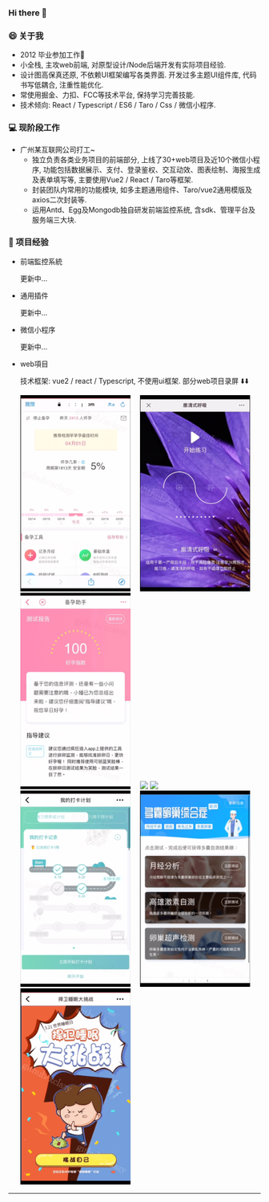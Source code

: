 ### Hi there 👋

<!-- 
**xclazy/xclazy** is a ✨ _special_ ✨ repository because its `README.md` (this file) appears on your GitHub profile.

Here are some ideas to get you started:

- 🔭 I’m currently working on ...
- 🌱 I’m currently learning ...
- 👯 I’m looking to collaborate on ...
- 🤔 I’m looking for help with ...
- 💬 Ask me about ...
- 📫 How to reach me: ...
- 😄 Pronouns: ...
- ⚡ Fun fact: ...
 -->

### 😄 关于我
* 2012 毕业参加工作🌱
* 小全栈, 主攻web前端, 对原型设计/Node后端开发有实际项目经验.
* 设计图高保真还原, 不依赖UI框架编写各类界面. 开发过多主题UI组件库, 代码书写低耦合, 注重性能优化.
* 常使用掘金、力扣、FCC等技术平台, 保持学习完善技能.
* 技术倾向: React / Typescript / ES6 / Taro / Css / 微信小程序.

### 💻 现阶段工作
* 广州某互联网公司打工~
  - 独立负责各类业务项目的前端部分, 上线了30+web项目及近10个微信小程序, 功能包括数据展示、支付、登录鉴权、交互动效、图表绘制、海报生成及表单填写等, 主要使用Vue2 / React / Taro等框架.
  - 封装团队内常用的功能模块, 如多主题通用组件、Taro/vue2通用模版及axios二次封装等.
  - 运用Antd、Egg及Mongodb独自研发前端监控系统, 含sdk、管理平台及服务端三大块.
<!-- 
### ⚡ 技术栈

![ES6](https://img.shields.io/badge/-ES6-F7DF1E?style=plastice&logo=JavaScript&labelColor=ffffff&logoColor=000)
![Typescript](https://img.shields.io/badge/-Typescript-29beb0?style=plastice&logo=TypeScript&labelColor=ffffff&color=294E80)
![React](https://img.shields.io/badge/-React-blue?style=plastice&logo=React&labelColor=ffffff&color=61DAFB)
![Vue](https://img.shields.io/badge/-Vue.js-29beb0?style=plastice&logo=vue.js&labelColor=ffffff&color=4FC08D)
![%E5%BE%AE%E4%BF%A1%E5%B0%8F%E7%A8%8B%E5%BA%8F](https://img.shields.io/badge/-%E5%BE%AE%E4%BF%A1%E5%B0%8F%E7%A8%8B%E5%BA%8F-07C160?style=plastice&logo=WeChat&labelColor=ffffff&logoColor=07C160)
![Webpack](https://img.shields.io/badge/-Webpack-8DD6F9?style=plastice&logo=Webpack&labelColor=ffffff&logoColor=8DD6F9)
![Egg.js](https://img.shields.io/badge/-Egg.js-green?style=plastice&logo=Node.js&labelColor=ffffff&logoColor=339933)
![Mongoose.js](https://img.shields.io/badge/-Mongoose-47A248?style=plastice&logo=MongoDB&labelColor=ffffff&logoColor=339933) -->

### 🌱 项目经验

* 前端監控系統

  更新中...
 
* 通用插件

  更新中...

* 微信小程序
 
  更新中...

* web項目

  技术框架: vue2 / react / Typescript, 不使用ui框架.
  部分web项目录屏 ⬇️⬇️

  <img width="220" src="./static/gif/1.gif" />&nbsp;&nbsp;&nbsp;&nbsp;&nbsp;<img width="220" src="./static/gif/2.gif" />&nbsp;&nbsp;&nbsp;&nbsp;&nbsp;<img width="220" src="./static/gif/3.gif" />&nbsp;&nbsp;&nbsp;&nbsp;&nbsp;<img width="220" src="./static/gif/4.gif" />
  <img width="220" src="./static/gif/5.gif" />&nbsp;&nbsp;&nbsp;&nbsp;&nbsp;<img width="220" src="./static/gif/6.gif" />&nbsp;&nbsp;&nbsp;&nbsp;&nbsp;<img width="220" src="./static/gif/7.gif" />&nbsp;&nbsp;&nbsp;&nbsp;&nbsp;<img width="220" src="./static/gif/8.gif" />

----------------------------------


<!-- <img src="https://github-readme-stats.vercel.app/api?username=xclazy&show_icons=true&icon_color=CE1D2D&text_color=718096&bg_color=ffffff&hide_title=true" /> -->
<!-- 
###  📫 2021目标
* leetcode 100 题
* over (order by difficulty desc) -->
